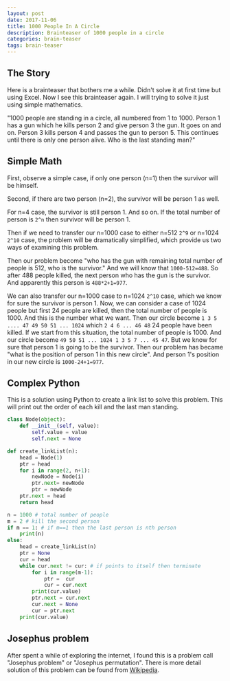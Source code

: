 ```yaml
---
layout: post
date: 2017-11-06
title: 1000 People In A Circle
description: Brainteaser of 1000 people in a circle
categories: brain-teaser
tags: brain-teaser
---
```


## The Story

Here is a brainteaser that bothers me a while. Didn't solve it at first time but using Excel. Now I see this brainteaser again. I will trying to solve it just using simple mathematics.

"1000 people are standing in a circle, all numbered from 1 to 1000. Person 1 has a gun which he kills person 2 and give person 3 the gun. It goes on and on. Person 3 kills person 4 and passes the gun to person 5. This continues until there is only one person alive. Who is the last standing man?"

## Simple Math

First, observe a simple case, if only one person (n=1) then the survivor will be himself.

Second, if there are two person (n=2), the survivor will be person 1 as well.

For n=4 case, the survivor is still person 1. And so on. If the total number of person is `2^n` then survivor will be person 1.

Then if we need to transfer our n=1000 case to either n=512 `2^9` or n=1024 `2^10` case, the problem will be dramatically simplified, which provide us two ways of examining this problem.

Then our problem become "who has the gun with remaining total number of people is 512, who is the survivor." And we will know that `1000-512=488`. So after 488 people killed, the next person who has the gun is the survivor. And apparently this person is `488*2+1=977`.

We can also transfer our n=1000 case to n=1024 `2^10`  case, which we know for sure the survivor is person 1. Now, we can consider a case of 1024 people but first 24 people are killed, then the total number of people is 1000. And this is the number what we want. Then our circle become `1 3 5 .... 47 49 50 51 ... 1024` which `2 4 6 ... 46 48` 24 people have been killed. If we start from this situation, the total number of people is 1000. And our circle become `49 50 51 ... 1024 1 3 5 7 ... 45 47`. But we know for sure that person 1 is going to be the survivor. Then our problem has became "what is the position of person 1 in this new circle". And person 1's position in our new circle is `1000-24+1=977`.

## Complex Python

This is a solution using Python to create a link list to solve this problem. This will print out the order of each kill and the last man standing.

```python
class Node(object):
	def __init__(self, value):
		self.value = value
		self.next = None

def create_linkList(n):
	head = Node(1)
	ptr = head
	for i in range(2, n+1):
		newNode = Node(i)
		ptr.next= newNode
		ptr = newNode
	ptr.next = head
	return head

n = 1000 # total number of people
m = 2 # kill the second person
if m == 1: # if m==1 then the last person is nth person
	print(n)
else:
	head = create_linkList(n)
	ptr = None
	cur = head
	while cur.next != cur: # if points to itself then terminate
		for i in range(m-1):
			ptr =  cur
			cur = cur.next
		print(cur.value)
		ptr.next = cur.next
		cur.next = None
		cur = ptr.next
	print(cur.value)
```

## Josephus problem

After spent a while of exploring the internet, I found this is a problem call "Josephus problem" or "Josephus permutation". There is more detail solution of this problem can be found from [Wikipedia](https://en.wikipedia.org/wiki/Josephus_problem).
